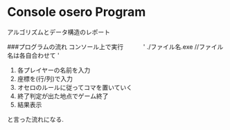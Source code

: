 # Console osero Program

アルゴリズムとデータ構造のレポート

###プログラムの流れ
コンソール上で実行　　　
' ./ファイル名.exe //ファイル名は各自合わせて '　

1. 各プレイヤーの名前を入力
2. 座標を(行/列)で入力
3. オセロのルールに従ってコマを置いていく
4. 終了判定が出た地点でゲーム終了
5. 結果表示

と言った流れになる.
